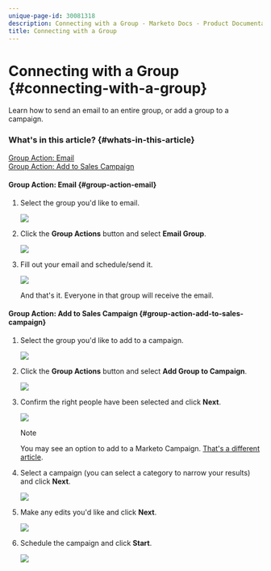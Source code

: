 ```yaml
---
unique-page-id: 30081318
description: Connecting with a Group - Marketo Docs - Product Documentation
title: Connecting with a Group
---
```


# Connecting with a Group {#connecting-with-a-group}

Learn how to send an email to an entire group, or add a group to a campaign.

### What's in this article? {#whats-in-this-article}

[Group Action: Email](#group-action-email)  
[Group Action: Add to Sales Campaign](#group-action-add-to-sales-campaign)

#### Group Action: Email {#group-action-email}

1. Select the group you'd like to email.

   ![](assets/one-5.png)

1. Click the **Group Actions** button and select **Email Group**.

   ![](assets/two-4.png)

1. Fill out your email and schedule/send it.

   ![](assets/three-3.png)

   And that's it. Everyone in that group will receive the email.

#### Group Action: Add to Sales Campaign {#group-action-add-to-sales-campaign}

1. Select the group you'd like to add to a campaign.

   ![](assets/one-5.png)

1. Click the **Group Actions** button and select **Add Group to Campaign**.

   ![](assets/four-3.png)

1. Confirm the right people have been selected and click **Next**.

   ![](assets/six-1.png)

   >[!NOTE]
   >
   >You may see an option to add to a Marketo Campaign. [That's a different article](http://docs.marketo.com/x/CwDh).

1. Select a campaign (you can select a category to narrow your results) and click **Next**.

   ![](assets/seven-1.png)

1. Make any edits you'd like and click **Next**.

   ![](assets/eight-1.png)

1. Schedule the campaign and click **Start**.

   ![](assets/nine-1.png)

